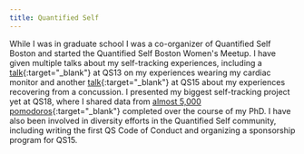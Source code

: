 ```yaml
---
title: Quantified Self
---
```


While I was in graduate school I was a co-organizer of Quantified Self Boston and started the Quantified Self Boston Women's Meetup. I have given multiple talks about my self-tracking experiences, including a [talk](https://quantifiedself.com/blog/maggie-delano-ecg-activity-tracking/){:target="_blank"} at QS13 on my experiences wearing my cardiac monitor and another [talk](https://quantifiedself.com/show-and-tell/?project=787){:target="_blank"} at QS15 about my experiences recovering from a concussion. I presented my biggest self-tracking project yet at QS18, where I shared data from [almost 5,000 pomodoros](https://quantifiedself.com/show-and-tell/?project=1112){:target="_blank"} completed over the course of my PhD. I have also been involved in diversity efforts in the Quantified Self community, including writing the first QS Code of Conduct and organizing a sponsorship program for QS15.
